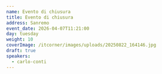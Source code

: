 ```yaml
---
name: Evento di chiusura
title: Evento di chiusura
address: Sanremo
event_date: 2026-04-07T11:21:00
day: tuesday
weight: 10
coverImage: /itcorner/images/uploads/20250822_164146.jpg
draft: true
speakers:
  - carlo-conti
---
```

